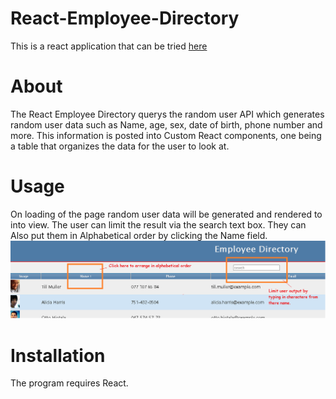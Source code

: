 # React-Employee-Directory
This is a react application that can be tried <a href="https://5f7d3715d6a5a054c41b7d14--relaxed-turing-0899e2.netlify.app/"> here </a>

# About
The React Employee Directory querys the random user API which generates random user data such as Name, age, sex, date of birth, phone number and more. This information is posted into Custom React components, one being a table that organizes the data for the user to look at.

# Usage
On loading of the page random user data will be generated and rendered to into view. The user can limit the result via the search text box. They can Also put them in Alphabetical order by clicking the Name field.
<img src=".\img\rm.png">


# Installation
The program requires React. 